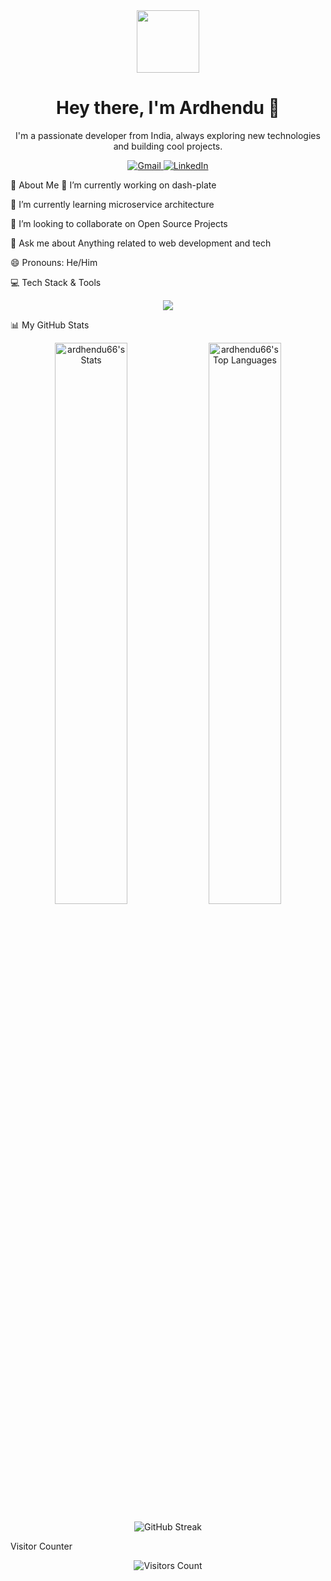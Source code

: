 <div align="center">

<img src="https://www.google.com/search?q=https://raw.githubusercontent.com/ABSphreak/ABSphreak/master/gifs/Hi.gif" width="100px" />

<h1 align="center">Hey there, I'm Ardhendu 👋</h1>

</div>

<div align="center">

I'm a passionate developer from India, always exploring new technologies and building cool projects.

<a href="mailto:ardhenduroy@gmail.com">
<img src="https://img.shields.io/badge/Gmail-D14836?style=for-the-badge&logo=gmail&logoColor=white" alt="Gmail"/>
</a>
<a href="https://www.google.com/search?q=https://linkedin.com/in/ardhendu-roy" target="_blank">
<img src="https://www.google.com/search?q=https://img.shields.io/badge/LinkedIn-0077B5%3Fstyle%3Dfor-the-badge%26logo%3Dlinkedin%26logoColor%3Dwhite" alt="LinkedIn"/>
</a>

</div>

🚀 About Me
🔭 I’m currently working on dash-plate

🌱 I’m currently learning microservice architecture

👯 I’m looking to collaborate on Open Source Projects

💬 Ask me about Anything related to web development and tech

😄 Pronouns: He/Him


💻 Tech Stack & Tools
<p align="center">
<a href="https://skillicons.dev">
<img src="https://www.google.com/search?q=https://skillicons.dev/icons%3Fi%3Djs,ts,react,nextjs,nodejs,express,mongodb,postgresql,aws,docker,git,vscode,figma%26perline%3D5" />
</a>
</p>

📊 My GitHub Stats
<p align="center">
<img width="48%" src="https://www.google.com/search?q=https://github-readme-stats.vercel.app/api%3Fusername%3Dardhendu66%26show_icons%3Dtrue%26theme%3Ddracula%26hide_border%3Dtrue%26count_private%3Dtrue" alt="ardhendu66's Stats" />
<img width="48%" src="https://www.google.com/search?q=https://github-readme-stats.vercel.app/api/top-langs/%3Fusername%3Dardhendu66%26layout%3Dcompact%26theme%3Ddracula%26hide_border%3Dtrue%26langs_count%3D10" alt="ardhendu66's Top Languages" />
</p>
<p align="center">
<img src="https://www.google.com/search?q=https://github-readme-streak-stats.herokuapp.com/%3Fuser%3Dardhendu66%26theme%3Ddracula%26hide_border%3Dtrue" alt="GitHub Streak" />
</p>

Visitor Counter
<p align="center">
  <img src="https://www.google.com/search?q=https://komarev.com/ghpvc/%3Fusername%3Dardhendu66%26label%3DProfile%2520Visitors%26color%3Dblueviolet" alt="Visitors Count" />
</p>
